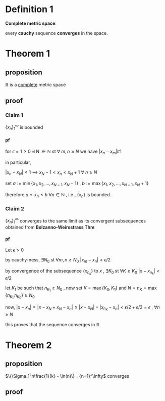 # <a name="d1">  Definition 1 </a>

**Complete metric space**:

every **cauchy** sequence **converges** in the space.



# <a name="t1"> Theorem 1</a>

## proposition

 $\mathbb{R}$  is a [complete](#d1) metric space 

## proof



### Claim 1

  $\{x_{n}\} _ {1}^\infty$  is bounded 





#### pf



for  $\epsilon=1 \gt 0$ $\exists$ N $\in \mathbb{N}$ st $\forall$ $m,n \ge N$ we have $|x_n - x_m|lt 1$

in particular,

$|x_n - x_N|\lt 1$ $\implies$ $x_N-1\lt x_n\lt x_N+1$ $\forall$  $n \ge N$

set $a:=\min\{x_1,x_2,\dots,x_{N-1},x_N-1\}$ , $b:=\max\{x_1,x_2,\dots,x_{N-1},x_N+1\}$

therefore $a\le x_n\le b \ \forall n \in \mathbb{N}$ , i.e., $\{x_n\}$ is bounded.



### Claim 2

 $\{x_{n}\} _ {1}^\infty$ converges to the same limit as its convergent subsequences obtained from **Bolzanno-Weirsstrass Thm** 

#### pf



Let $\epsilon\gt 0$ 

by cauchy-ness, $\exists N_0$ st $\forall m,n\ge N_0$ $|x_m-x_n|\lt \epsilon/2$

by convergence of the subsequence $\{x_{n_k}\}$ to $x$ , $\exists K_0$ st $\forall K\ge K_0$ $|x-x_{n_k}|\lt \epsilon/2$

let $K_1$ be such that $n_{K_1}\ge N_0$ , now set $K=\max\{K_0,K_1\}$ and $N=n_K=\max\{n_{K_1}\,n_{K_0}\}\ge N_0$

now, $|x-x_n|=|x-x_N+x_N-x_n|\le |x-x_N| + |x_{n_K}-x_n| \lt \epsilon/2+\epsilon/2 =\epsilon$ , $\forall n\ge N$

this proves that the sequence converges in $\mathbb{R}$





# <a name="t2"> Theorem 2</a>

## proposition

 $\{\Sigma_1^n\frac{1}{k} - \ln(n)\} _ {n=1}^\infty$ converges 

## proof

